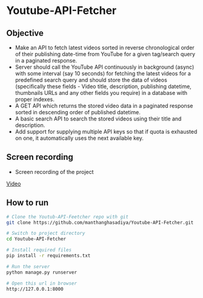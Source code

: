 # Youtube-API-Fetcher

## Objective
* Make an API to fetch latest videos sorted in reverse chronological order of their publishing date-time from YouTube for a given tag/search query in a paginated response.
* Server should call the YouTube API continuously in background (async) with some interval (say 10 seconds) for fetching the latest videos for a predefined search query and should store the data of videos (specifically these fields - Video title, description, publishing datetime, thumbnails URLs and any other fields you require) in a database with proper indexes.
* A GET API which returns the stored video data in a paginated response sorted in descending order of published datetime.
* A basic search API to search the stored videos using their title and description.
* Add support for supplying multiple API keys so that if quota is exhausted on one, it automatically uses the next available key.

## Screen recording
* Screen recording of the project 

[Video](https://github.com/manthanghasadiya/Youtube-API-Fetcher/blob/main/Media/How%20to%20run%20server.webm)

## How to run
```bash
# Clone the Youtub-API-Feetcher repo with git
git clone https://github.com/manthanghasadiya/Youtube-API-Fetcher.git

# Switch to project directory
cd Youtube-API-Fetcher

# Install required files
pip install -r requirements.txt

# Run the server
python manage.py runserver

# Open this url in browser
http://127.0.0.1:8000
```
